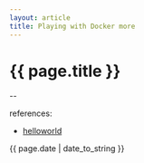 ```yaml
---
layout: article
title: Playing with Docker more
---
```

# {{ page.title }}


--

references:

* [helloworld](helloworld)

{{ page.date | date_to_string }}

<style>
red {
    color: red;
}
green {
    color: green;
}
orange {
    color: orange;
}
</style>